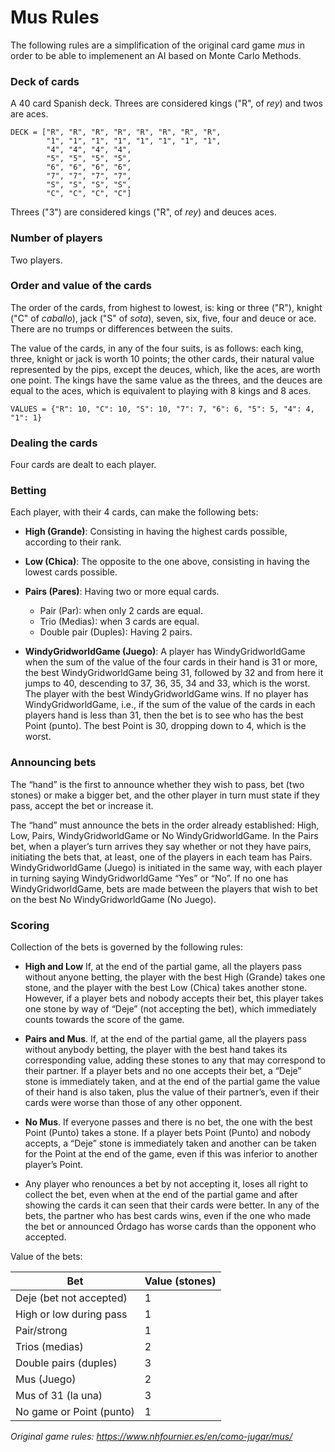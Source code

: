 # Mus Rules
The following rules are a simplification of the original card game _mus_ in order to be able to implemenent an AI based on 
Monte Carlo Methods.

### Deck of cards
A 40 card Spanish deck. Threes are considered kings ("R", of _rey_) and twos are aces.

```
DECK = ["R", "R", "R", "R", "R", "R", "R", "R",
        "1", "1", "1", "1", "1", "1", "1", "1",
        "4", "4", "4", "4",
        "5", "5", "5", "5",
        "6", "6", "6", "6",
        "7", "7", "7", "7",
        "S", "S", "S", "S",
        "C", "C", "C", "C"]
```

Threes ("3") are considered kings ("R", of _rey_) and deuces aces.

### Number of players
Two players.

### Order and value of the cards
The order of the cards, from highest to lowest, is: king or three ("R"), knight ("C" of _caballo_), jack 
("S" of _sota_), seven, six, five, four and deuce or ace. There are no trumps or differences between the suits.

The value of the cards, in any of the four suits, is as follows: each king, three, knight or jack is worth 10 points; 
the other cards, their natural value represented by the pips, except the deuces, which, like the aces, are worth one 
point. The kings have the same value as the threes, and the deuces are equal to the aces, which is equivalent to playing 
with 8 kings and 8 aces.

`VALUES = {"R": 10, "C": 10, "S": 10, "7": 7, "6": 6, "5": 5, "4": 4, "1": 1}`
### Dealing the cards
Four cards are dealt to each player.

### Betting
Each player, with their 4 cards, can make the following bets:

* **High (Grande)**: Consisting in having the highest cards possible, according to their rank.
* **Low (Chica)**: The opposite to the one above, consisting in having the lowest cards possible.
* **Pairs (Pares)**: Having two or more equal cards.
    * Pair (Par): when only 2 cards are equal.
    * Trio (Medias): when 3 cards are equal.
    * Double pair (Duples): Having 2 pairs.
    
* **WindyGridworldGame (Juego)**: A player has WindyGridworldGame when the sum of the value of the four cards in their hand is 31 or more, the best 
  WindyGridworldGame being 31, followed by 32 and from here it jumps to 40, descending to 37, 36, 35, 34 and 33, which is the worst. 
  The player with the best WindyGridworldGame wins. If no player has WindyGridworldGame, i.e., if the sum of the value of the cards in each players 
  hand is less than 31, then the bet is to see who has the best Point (punto). The best Point is 30, dropping down to 4, 
  which is the worst.
  
### Announcing bets
The “hand” is the first to announce whether they wish to pass, bet (two stones) or make a bigger bet, and the 
other player in turn must state if they pass, accept the bet or increase it.

The “hand” must announce the bets in the order already established: High, Low, Pairs, WindyGridworldGame or No WindyGridworldGame. In the Pairs bet, 
when a player’s turn arrives they say whether or not they have pairs, initiating the bets that, at least, one of the 
players in each team has Pairs. WindyGridworldGame (Juego) is initiated in the same way, with each player in turning saying WindyGridworldGame 
“Yes” or “No”. If no one has WindyGridworldGame, bets are made between the players that wish to bet on the best No WindyGridworldGame (No Juego).

### Scoring
Collection of the bets is governed by the following rules:
* **High and Low** If, at the end of the partial game, all the players pass without anyone betting, the player with the 
  best High (Grande) takes one stone, and the player with the best Low (Chica) takes another stone. However, if a 
  player bets and nobody accepts their bet, this player takes one stone by way of “Deje” (not accepting the bet), which 
  immediately counts towards the score of the game.
  
* **Pairs and Mus**. If, at the end of the partial game, all the players pass without anybody betting, the player with 
  the best hand takes its corresponding value, adding these stones to any that may correspond to their partner. If a 
  player bets and no one accepts their bet, a “Deje” stone is immediately taken, and at the end of the partial game the 
  value of their hand is also taken, plus the value of their partner’s, even if their cards were worse than those of any 
  other opponent.
  
* **No Mus**. If everyone passes and there is no bet, the one with the best Point (Punto) takes a stone. If a player 
  bets Point (Punto) and nobody accepts, a “Deje” stone is immediately taken and another can be taken for the Point at 
  the end of the game, even if this was inferior to another player’s Point.
  
* Any player who renounces a bet by not accepting it, loses all right to collect the bet, even when at the end of 
  the partial game and after showing the cards it can seen that their cards were better. In any of the bets, the 
  partner who has best cards wins, even if the one who made the bet or announced Órdago has worse cards than the 
  opponent who accepted.
  
Value of the bets:

Bet  | Value (stones)
------------- | -------------
Deje (bet not accepted) | 1
High or low during pass | 1
Pair/strong | 1
Trios (medias) | 2
Double pairs (duples) | 3
Mus (Juego) | 2
Mus of 31 (la una) | 3
No game or Point (punto) | 1


_Original game rules: https://www.nhfournier.es/en/como-jugar/mus/_ 
